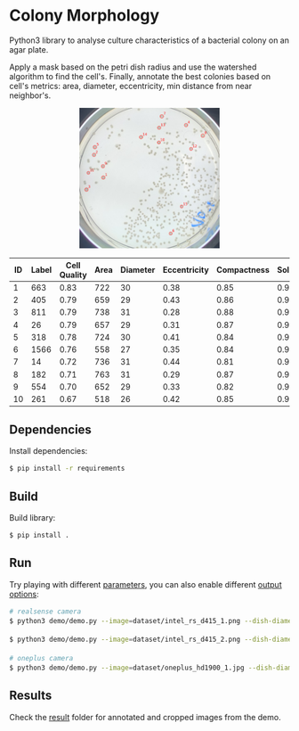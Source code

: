 # Colony Morphology
Python3 library to analyse culture characteristics of a bacterial colony on an agar plate.

Apply a mask based on the petri dish radius and use the watershed algorithm to find the cell's. Finally, annotate the best colonies based on cell's metrics: area, diameter, eccentricity, min distance from near neighbor's.

<p align="center">
  <img src="./result/oneplus_hd1900_1/annotated_cell.png" width="50%" alt="Annotation Result from OnePlus HD1900 Camera"/>
</p>

| ID | Label | Cell Quality | Area | Diameter | Eccentricity | Compactness | Solidity | Collision Distance | Centroid (x) | Centroid (y) |
| -- | ----- | ------------ | ---- | -------- | ------------ | ----------- | -------- | ------------------ | ------------ | ------------ |
| 1  | 663   | 0.83         | 722  | 30       | 0.38         | 0.85        | 0.95     | 68                 | 841.61       | 289.45       |
| 2  | 405   | 0.79         | 659  | 29       | 0.43         | 0.86        | 0.95     | 64                 | 567.26       | 176.72       |
| 3  | 811   | 0.79         | 738  | 31       | 0.28         | 0.88        | 0.96     | 54                 | 987.14       | 85.16        |
| 4  | 26    | 0.79         | 657  | 29       | 0.31         | 0.87        | 0.95     | 60                 | 473.98       | 1289.24      |
| 5  | 318   | 0.78         | 724  | 30       | 0.41         | 0.84        | 0.96     | 56                 | 1517.73      | 186.61       |
| 6  | 1566  | 0.76         | 558  | 27       | 0.35         | 0.84        | 0.92     | 65                 | 101.51       | 1103.42      |
| 7  | 14    | 0.72         | 736  | 31       | 0.44         | 0.81        | 0.94     | 42                 | 335.8        | 995.64       |
| 8  | 182   | 0.71         | 763  | 31       | 0.29         | 0.87        | 0.95     | 31                 | 704.66       | 1491.42      |
| 9  | 554   | 0.70         | 652  | 29       | 0.33         | 0.82        | 0.94     | 41                 | 417.92       | 284.94       |
| 10 | 261   | 0.67         | 518  | 26       | 0.42         | 0.85        | 0.95     | 39                 | 784.91       | 960.58       |

## Dependencies
Install dependencies:
``` sh
$ pip install -r requirements
```

## Build
Build library:
``` sh
$ pip install .
```

## Run

Try playing with different [parameters](./demo/demo.py#L11-L44), you can also enable different [output options](./demo/demo.py#L48-L58):

``` sh
# realsense camera
$ python3 demo/demo.py --image=dataset/intel_rs_d415_1.png --dish-diameter=882 --dish-offset=67

$ python3 demo/demo.py --image=dataset/intel_rs_d415_2.png --dish-diameter=882 --dish-offset=67

# oneplus camera
$ python3 demo/demo.py --image=dataset/oneplus_hd1900_1.jpg --dish-diameter=2100 --dish-offset=200 --cell-min-diameter=12
```

## Results
Check the [result](./result) folder for annotated and cropped images from the demo.

